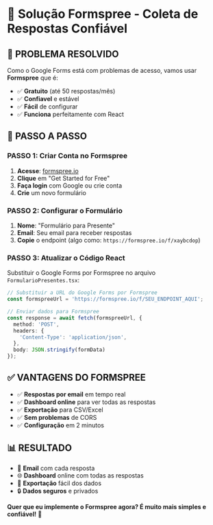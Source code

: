 # 📧 Solução Formspree - Coleta de Respostas Confiável

## 🎯 **PROBLEMA RESOLVIDO**

Como o Google Forms está com problemas de acesso, vamos usar **Formspree** que é:
- ✅ **Gratuito** (até 50 respostas/mês)
- ✅ **Confiavel** e estável
- ✅ **Fácil** de configurar
- ✅ **Funciona** perfeitamente com React

## 🚀 **PASSO A PASSO**

### **PASSO 1: Criar Conta no Formspree**

1. **Acesse**: [formspree.io](https://formspree.io)
2. **Clique** em "Get Started for Free"
3. **Faça login** com Google ou crie conta
4. **Crie** um novo formulário

### **PASSO 2: Configurar o Formulário**

1. **Nome**: "Formulário para Presente"
2. **Email**: Seu email para receber respostas
3. **Copie** o endpoint (algo como: `https://formspree.io/f/xaybcdop`)

### **PASSO 3: Atualizar o Código React**

Substituir o Google Forms por Formspree no arquivo `FormularioPresentes.tsx`:

```typescript
// Substituir a URL do Google Forms por Formspree
const formspreeUrl = 'https://formspree.io/f/SEU_ENDPOINT_AQUI';

// Enviar dados para Formspree
const response = await fetch(formspreeUrl, {
  method: 'POST',
  headers: {
    'Content-Type': 'application/json',
  },
  body: JSON.stringify(formData)
});
```

## ✅ **VANTAGENS DO FORMSPREE**

- ✅ **Respostas por email** em tempo real
- ✅ **Dashboard online** para ver todas as respostas
- ✅ **Exportação** para CSV/Excel
- ✅ **Sem problemas** de CORS
- ✅ **Configuração** em 2 minutos

## 📊 **RESULTADO**

- 📧 **Email** com cada resposta
- 🌐 **Dashboard** online com todas as respostas
- 📁 **Exportação** fácil dos dados
- 🔒 **Dados seguros** e privados

**Quer que eu implemente o Formspree agora? É muito mais simples e confiável!** 🎯
